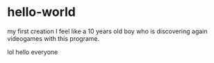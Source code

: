 # hello-world
my first creation
I feel like a 10 years old boy who is discovering again videogames with this programe. 


lol
hello everyone
